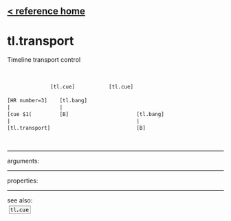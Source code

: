 [< reference home](ceammc_lib.html)
---

# tl.transport


Timeline transport control

```


              [tl.cue]           [tl.cue]

[HR number=3]    [tl.bang]
|                |
[cue $1(         [B]                      [tl.bang]
|                                         |
[tl.transport]                            [B]

            
```

---
arguments:


---
properties:


---
see also:<br>
[![tl.cue](img/object_tl.cue.png)](tl.cue.html)
